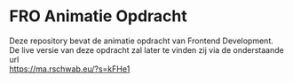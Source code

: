 # FRO Animatie Opdracht  
   
Deze repository bevat de animatie opdracht van Frontend Development.  
De live versie van deze opdracht zal later te vinden zij via de onderstaande url  
https://ma.rschwab.eu/?s=kFHe1